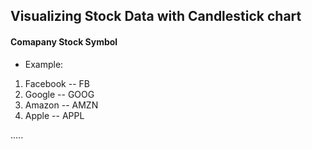 ## Visualizing Stock Data with Candlestick chart

#### Comapany Stock Symbol

* Example: 
1) Facebook -- FB
2) Google -- GOOG
3) Amazon -- AMZN
4) Apple -- APPL

.....

